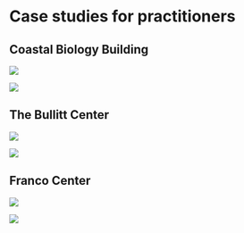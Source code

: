 # Case studies for practitioners

## Coastal Biology Building

![](<../.gitbook/assets/0 (37).png>)



![](<../.gitbook/assets/1 (28).png>)



## The Bullitt Center

![](<../.gitbook/assets/2 (16).png>)



![](<../.gitbook/assets/3 (19).png>)



## Franco Center

![](<../.gitbook/assets/4 (16).png>)



![](<../.gitbook/assets/5 (15).png>)
